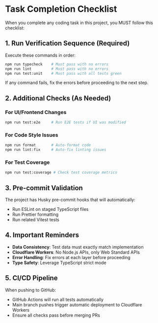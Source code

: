# Task Completion Checklist

When you complete any coding task in this project, you MUST follow this checklist:

## 1. Run Verification Sequence (Required)
Execute these commands in order:
```bash
npm run typecheck    # Must pass with no errors
npm run lint         # Must pass with no errors
npm run test:unit    # Must pass with all tests green
```

If any command fails, fix the errors before proceeding to the next step.

## 2. Additional Checks (As Needed)

### For UI/Frontend Changes
```bash
npm run test:e2e     # Run E2E tests if UI was modified
```

### For Code Style Issues
```bash
npm run format       # Auto-format code
npm run lint:fix     # Auto-fix linting issues
```

### For Test Coverage
```bash
npm run test:coverage # Check test coverage metrics
```

## 3. Pre-commit Validation
The project has Husky pre-commit hooks that will automatically:
- Run ESLint on staged TypeScript files
- Run Prettier formatting
- Run related Vitest tests

## 4. Important Reminders
- **Data Consistency**: Test data must exactly match implementation
- **Cloudflare Workers**: No Node.js APIs, only Web Standard APIs
- **Error Handling**: Fix errors at each layer before proceeding
- **Type Safety**: Leverage TypeScript strict mode

## 5. CI/CD Pipeline
When pushing to GitHub:
- GitHub Actions will run all tests automatically
- Main branch pushes trigger automatic deployment to Cloudflare Workers
- Ensure all checks pass before merging PRs